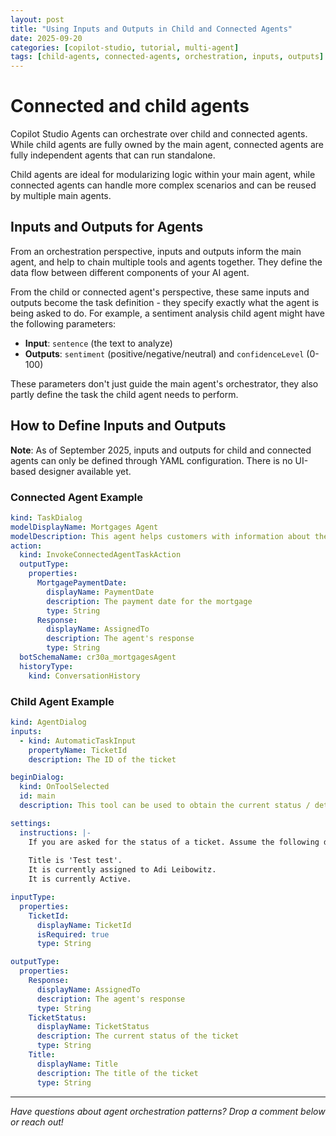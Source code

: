```yaml
---
layout: post
title: "Using Inputs and Outputs in Child and Connected Agents"
date: 2025-09-20
categories: [copilot-studio, tutorial, multi-agent]
tags: [child-agents, connected-agents, orchestration, inputs, outputs]
---
```


# Connected and child agents

Copilot Studio Agents can orchestrate over child and connected agents. While child agents are fully owned by the main agent, connected agents are fully independent agents that can run standalone.

Child agents are ideal for modularizing logic within your main agent, while connected agents can handle more complex scenarios and can be reused by multiple main agents. 

## Inputs and Outputs for Agents

From an orchestration perspective, inputs and outputs inform the main agent, and help to chain multiple tools and agents together. They define the data flow between different components of your AI agent.

From the child or connected agent's perspective, these same inputs and outputs become the task definition - they specify exactly what the agent is being asked to do. For example, a sentiment analysis child agent might have the following parameters:
- **Input**: `sentence` (the text to analyze)
- **Outputs**: `sentiment` (positive/negative/neutral) and `confidenceLevel` (0-100)

These parameters don't just guide the main agent's orchestrator, they also partly define the task the child agent needs to perform.

## How to Define Inputs and Outputs

**Note**: As of September 2025, inputs and outputs for child and connected agents can only be defined through YAML configuration. There is no UI-based designer available yet.

### Connected Agent Example

```yaml
kind: TaskDialog
modelDisplayName: Mortgages Agent
modelDescription: This agent helps customers with information about their mortgage accounts and products, answering common questions and carrying out common related transactions.
action:
  kind: InvokeConnectedAgentTaskAction
  outputType:
    properties:
      MortgagePaymentDate:
        displayName: PaymentDate
        description: The payment date for the mortgage
        type: String
      Response:
        displayName: AssignedTo
        description: The agent's response
        type: String
  botSchemaName: cr30a_mortgagesAgent
  historyType:
    kind: ConversationHistory
```

### Child Agent Example

```yaml
kind: AgentDialog
inputs:
  - kind: AutomaticTaskInput
    propertyName: TicketId
    description: The ID of the ticket

beginDialog:
  kind: OnToolSelected
  id: main
  description: This tool can be used to obtain the current status / details of a ticket

settings:
  instructions: |-
    If you are asked for the status of a ticket. Assume the following details.
    
    Title is 'Test test'.
    It is currently assigned to Adi Leibowitz. 
    It is currently Active.

inputType:
  properties:
    TicketId:
      displayName: TicketId
      isRequired: true
      type: String

outputType:
  properties:
    Response:
      displayName: AssignedTo
      description: The agent's response
      type: String
    TicketStatus:
      displayName: TicketStatus
      description: The current status of the ticket
      type: String
    Title:
      displayName: Title
      description: The title of the ticket
      type: String
```

---

*Have questions about agent orchestration patterns? Drop a comment below or reach out!*